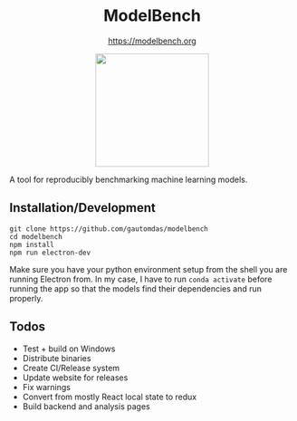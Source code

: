 <h1 align="center">ModelBench</h1>
<p align="center">
   <a href="https://modelbench.org">
   https://modelbench.org
   </a>
</p>
<a href="https://modelbench.org">
   <p align="center">
      <img width="200" src="https://modelbench.org/logo.png">
   </p>
</a>

A tool for reproducibly benchmarking machine learning models.

## Installation/Development

```
git clone https://github.com/gautomdas/modelbench
cd modelbench
npm install
npm run electron-dev
```

Make sure you have your python environment setup from the shell you are running Electron from. In my case, I have to run `conda activate` before running the app so that the models find their dependencies and run properly.

## Todos

- Test + build on Windows
- Distribute binaries
- Create CI/Release system
- Update website for releases
- Fix warnings
- Convert from mostly React local state to redux
- Build backend and analysis pages
